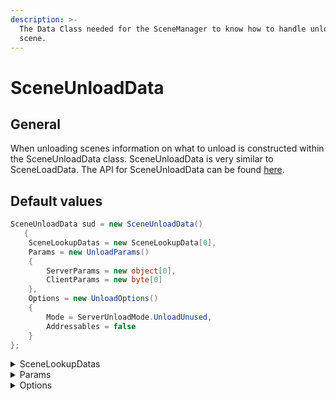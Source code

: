 ```yaml
---
description: >-
  The Data Class needed for the SceneManager to know how to handle unloading a
  scene.
---
```


# SceneUnloadData

## General

When unloading scenes information on what to unload is constructed within the SceneUnloadData class. SceneUnloadData is very similar to SceneLoadData. The API for SceneUnloadData can be found [here](https://fish-networking.com/FishNet/api/docs/FishNet.Managing.Scened.SceneUnloadData.html).

## Default values

```csharp
SceneUnloadData sud = new SceneUnloadData()
   {
    SceneLookupDatas = new SceneLookupData[0],
    Params = new UnloadParams()
    {
        ServerParams = new object[0],
        ClientParams = new byte[0]
    },
    Options = new UnloadOptions()
    {
        Mode = ServerUnloadMode.UnloadUnused,
        Addressables = false
    }
};
```

<details>

<summary>SceneLookupDatas</summary>

This Array is populated with the scenes you want to unload, depending on the parameters you pass into the SceneUnloadData when constructed.

See [**Unloading Scenes**](../unloading-scenes.md) for examples.

</details>

<details>

<summary>Params</summary>

Params are an optional way to assign data to your scene loads/unloads. This data will be available within[ **Scene Events**](../scene-events.md), Information used in Params can be useful for storing information about the scene load/unload and referencing it later when the scene load/unload completes.

**ServerParams**

_ServerParams_ are only included on the server side, and are not networked. It is an array of objects, meaning you can send anything you want. However when accessing the Params through event args, you will have to cast the object to the data you want.

**ClientParams**

_ClientParams_ is a byte array which may contain anything, and will be sent to clients when they receive the load scene instructions. Clients can access the _ClientParams_ within the scene change events.

</details>

<details>

<summary>Options</summary>

Like with Options in loading, the UnloadOptions offer additional settings when unloading.

**Mode**

These values will override the AutomaticallyUnload Option that was used when loaded the scene. If you set _AutomaticallyUnload_ to false but specified _ServerUnloadModes.UnloadUnused_ then the scene would be unloaded when emptied.

**ServerUnloadModes.UnloadUnused**

* This is the default setting which will only unload a scene which is no longer used.

**ServerUnloadModes.KeepUnused**

* This option will keep the scene loaded on the server if all clients have been removed. See [**Scene Caching**](../scene-caching.md) for more details

</details>
